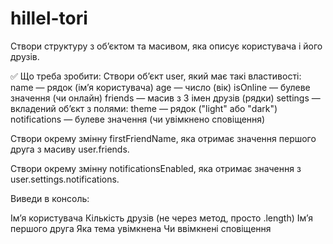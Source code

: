# hillel-tori
Створи структуру з об’єктом та масивом, яка описує користувача і його друзів.

✅ Що треба зробити:
Створи об’єкт user, який має такі властивості:
name — рядок (ім’я користувача)
age — число (вік)
isOnline — булеве значення (чи онлайн)
friends — масив з 3 імен друзів (рядки)
settings — вкладений об’єкт з полями:
theme — рядок ("light" або "dark")
notifications — булеве значення (чи увімкнено сповіщення)

Створи окрему змінну firstFriendName, яка отримає значення першого друга з масиву user.friends.

Створи окрему змінну notificationsEnabled, яка отримає значення з user.settings.notifications.

Виведи в консоль:

Ім’я користувача
Кількість друзів (не через метод, просто .length)
Ім’я першого друга
Яка тема увімкнена
Чи ввімкнені сповіщення
